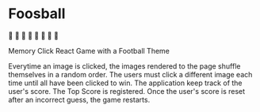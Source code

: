 # Foosball
:football: :football: :football: :football: :football: :football: :football: :football:

Memory Click React Game with a Football Theme






Everytime an image is clicked, the images rendered to the page shuffle themselves in a random order. The users must click a different image each time until all have been clicked to win.
The application keep track of the user's score. The Top Score is registered. Once the user's score is reset after an incorrect guess, the game restarts.


